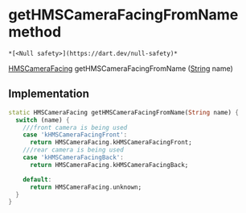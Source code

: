 


# getHMSCameraFacingFromName method




    *[<Null safety>](https://dart.dev/null-safety)*




[HMSCameraFacing](../../enum_hms_camera_facing/HMSCameraFacing-class.md) getHMSCameraFacingFromName
([String](https://api.flutter.dev/flutter/dart-core/String-class.html) name)








## Implementation

```dart
static HMSCameraFacing getHMSCameraFacingFromName(String name) {
  switch (name) {
    ///front camera is being used
    case 'kHMSCameraFacingFront':
      return HMSCameraFacing.kHMSCameraFacingFront;
    ///rear camera is being used
    case 'kHMSCameraFacingBack':
      return HMSCameraFacing.kHMSCameraFacingBack;

    default:
      return HMSCameraFacing.unknown;
  }
}
```







